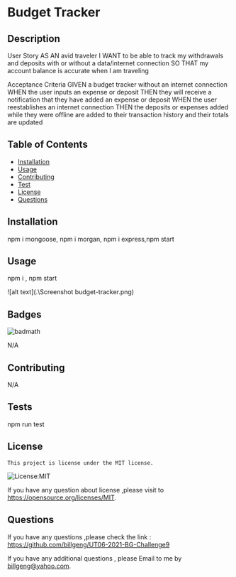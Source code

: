 # Budget Tracker

## Description

User Story
AS AN avid traveler
I WANT to be able to track my withdrawals and deposits with or without a data/internet connection
SO THAT my account balance is accurate when I am traveling

Acceptance Criteria
GIVEN a budget tracker without an internet connection
WHEN the user inputs an expense or deposit
THEN they will receive a notification that they have added an expense or deposit
WHEN the user reestablishes an internet connection
THEN the deposits or expenses added while they were offline are added to their transaction history and their totals are updated

## Table of Contents

- [Installation](#installation)
- [Usage](#usage)
- [Contributing](#contributing)
- [Test](#tests)
- [License](#license)
- [Questions](#questions)

## Installation

npm i mongoose, npm i morgan, npm i express,npm start

## Usage

npm i , npm start

![alt text](.\Screenshot budget-tracker.png)

## Badges

![badmath](https://img.shields.io/github/languages/top/nielsenjared/badmath)

N/A

## Contributing

N/A

## Tests

npm run test

## License

    This project is license under the MIT license.

![License:MIT](https://img.shields.io/badge/License-MIT-brightgreen)

If you have any question about license ,please visit to https://opensource.org/licenses/MIT.

## Questions

If you have any questions ,please check the link : https://github.com/billgeng/UT06-2021-BG-Challenge9

If you have any additional questions , please Email to me by billgeng@yahoo.com.
